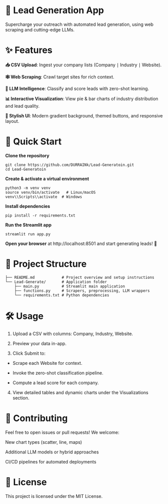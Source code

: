 # **🚀 Lead Generation App**

Supercharge your outreach with automated lead generation, using web scraping and cutting-edge LLMs.

  

# ✨ Features

**📥 CSV Upload**: Ingest your company lists (Company ∣ Industry ∣ Website).

**🕸️ Web Scraping**: Crawl target sites for rich context.

**🤖 LLM Intelligence**: Classify and score leads with zero-shot learning.

**📊 Interactive Visualization**: View pie & bar charts of industry distribution and lead quality.

**🎨 Stylish UI**: Modern gradient background, themed buttons, and responsive layout.

# 🚀 Quick Start

**Clone the repository**

    git clone https://github.com/DURRAINk/Lead-Generatoin.git
    cd Lead-Generatoin

**Create & activate a virtual environment**

    python3 -m venv venv
    source venv/bin/activate   # Linux/macOS
    venv\\Scripts\\activate  # Windows

**Install dependencies**

    pip install -r requirements.txt

**Run the Streamlit app**

    streamlit run app.py

**Open your browser** at http://localhost:8501 and start generating leads! 🙌

# 📁 Project Structure

    ├── README.md            # Project overview and setup instructions
    └── Lead-Generate/       # Application folder
        ├── main.py          # Streamlit main application        
        ├── functions.py     # Scrapers, preprocessing, LLM wrappers    
        └── requirements.txt # Python dependencies


# 🛠️ Usage

1. Upload a CSV with columns: Company, Industry, Website. 

2. Preview your data in-app.

3. Click Submit to:

* Scrape each Website for context.

* Invoke the zero-shot classification pipeline.

* Compute a lead score for each company.

4. View detailed tables and dynamic charts under the Visualizations section.

# 🤝 Contributing

Feel free to open issues or pull requests! We welcome:

New chart types (scatter, line, maps)

Additional LLM models or hybrid approaches

CI/CD pipelines for automated deployments

# 📝 License

This project is licensed under the MIT License.


